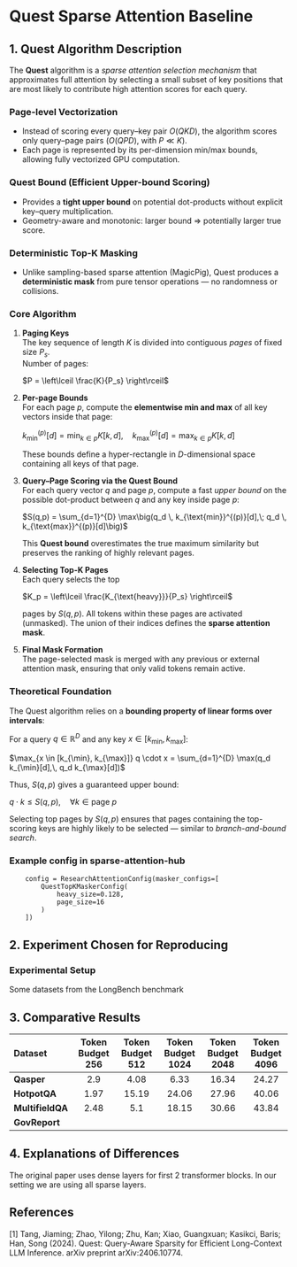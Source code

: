 # Quest Sparse Attention Baseline

## 1. Quest Algorithm Description
The **Quest** algorithm is a *sparse attention selection mechanism* that approximates full attention by selecting a small subset of key positions that are most likely to contribute high attention scores for each query.

### Page-level Vectorization
- Instead of scoring every query–key pair $O(QKD)$, the algorithm scores only query–page pairs ($O(QPD)$, with $P \ll K$).
- Each page is represented by its per-dimension min/max bounds, allowing fully vectorized GPU computation.

### Quest Bound (Efficient Upper-bound Scoring)
- Provides a **tight upper bound** on potential dot-products without explicit key–query multiplication.
- Geometry-aware and monotonic: larger bound ⇒ potentially larger true score.

### Deterministic Top-K Masking
- Unlike sampling-based sparse attention (MagicPig), Quest produces a **deterministic mask** from pure tensor operations — no randomness or collisions.

### Core Algorithm

1. **Paging Keys**  
   The key sequence of length $K$ is divided into contiguous *pages* of fixed size $P_s$.  
   Number of pages:

   $P = \left\lceil \frac{K}{P_s} \right\rceil$

3. **Per-page Bounds**  
   For each page $p$, compute the **elementwise min and max** of all key vectors inside that page:

   $k_{\text{min}}^{(p)}[d] = \min_{k \in p} K[k, d], \quad k_{\text{max}}^{(p)}[d] = \max_{k \in p} K[k, d]$
   
   These bounds define a hyper-rectangle in $D$-dimensional space containing all keys of that page.

4. **Query–Page Scoring via the Quest Bound**  
   For each query vector $q$ and page $p$, compute a fast *upper bound* on the possible dot-product between $q$ and any key inside page $p$:

   $S(q,p) = \sum_{d=1}^{D} \max\big(q_d \, k_{\text{min}}^{(p)}[d],\; q_d \, k_{\text{max}}^{(p)}[d]\big)$

   This **Quest bound** overestimates the true maximum similarity but preserves the ranking of highly relevant pages.

5. **Selecting Top-K Pages**  
   Each query selects the top

   $K_p = \left\lceil \frac{K_{\text{heavy}}}{P_s} \right\rceil$

   pages by $S(q,p)$. All tokens within these pages are activated (unmasked). The union of their indices defines the **sparse attention mask**.

6. **Final Mask Formation**  
   The page-selected mask is merged with any previous or external attention mask, ensuring that only valid tokens remain active.

### Theoretical Foundation

The Quest algorithm relies on a **bounding property of linear forms over intervals**:

For a query $q \in \mathbb{R}^D$ and any key $x \in [k_{\min}, k_{\max}]$:

$\max_{x \in [k_{\min}, k_{\max}]} q \cdot x = \sum_{d=1}^{D} \max(q_d k_{\min}[d],\, q_d k_{\max}[d])$

Thus, $S(q,p)$ gives a guaranteed upper bound:

$q \cdot k \le S(q,p), \quad \forall k \in \text{page } p$

Selecting top pages by $S(q,p)$ ensures that pages containing the top-scoring keys are highly likely to be selected — similar to *branch-and-bound search*.


### Example config in sparse-attention-hub
```
    config = ResearchAttentionConfig(masker_configs=[
        QuestTopKMaskerConfig(
            heavy_size=0.128,
            page_size=16
        )
    ])
```

## 2. Experiment Chosen for Reproducing
### Experimental Setup
Some datasets from the LongBench benchmark

## 3. Comparative Results

| Dataset | Token Budget 256 | Token Budget 512 | Token Budget 1024 | Token Budget 2048 | Token Budget 4096 |
|:--------|:---------------:|:---------------:|:---------------:|:---------------:|:---------------:|
| **Qasper** | 2.9 | 4.08 | 6.33 | 16.34 | 24.27 |
| **HotpotQA** | 1.97 | 15.19 | 24.06 | 27.96 | 40.06 |
| **MultifieldQA** | 2.48 | 5.1 | 18.15 | 30.66 | 43.84 |
| **GovReport** |  |  |  |  | |

## 4. Explanations of Differences
The original paper uses dense layers for first 2 transformer blocks. In our setting we are using all sparse layers.

## References
[1] Tang, Jiaming; Zhao, Yilong; Zhu, Kan; Xiao, Guangxuan; Kasikci, Baris; Han, Song (2024). Quest: Query-Aware Sparsity for Efficient Long-Context LLM Inference. arXiv preprint arXiv:2406.10774.
